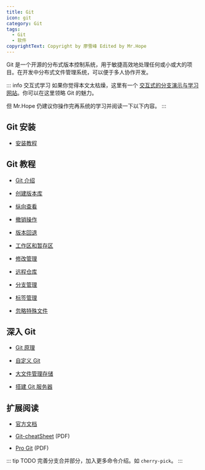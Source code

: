 ```yaml
---
title: Git
icon: git
category: Git
tags:
  - Git
  - 软件
copyrightText: Copyright by 廖雪峰 Edited by Mr.Hope
---
```


Git 是一个开源的分布式版本控制系统，用于敏捷高效地处理任何或小或大的项目。在开发中分布式文件管理系统，可以便于多人协作开发。

::: info 交互式学习
如果你觉得本文太枯燥，这里有一个 [交互式的分支演示与学习网站](http://learngitbranching.js.org/)。你可以在这里领略 Git 的魅力。

但 Mr.Hope 仍建议你操作完再系统的学习并阅读一下以下内容。
:::

<!-- more -->

## Git 安装

- [安装教程](install.md)

## Git 教程

- [Git 介绍](intro.md)

- [创建版本库](create-repo.md)

- [纵向查看](status.md)

- [撤销操作](recall.md)

- [版本回退](reset.md)

- [工作区和暂存区](working-directory.md)

- [修改管理](change.md)

- [远程仓库](remote.md)

- [分支管理](branch.md)

- [标签管理](tag.md)

- [忽略特殊文件](ignore.md)

## 深入 Git

- [Git 原理](working.md)

- [自定义 Git](custom.md)

- [大文件管理存储](gitLFS.md)

- [搭建 Git 服务器](server.md)

## 扩展阅读

- [官方文档](https://git-scm.com/doc)

- [Git-cheatSheet](/file/git/gitCheatSheet.pdf) (PDF)

- [Pro Git](/file/git/progit_v2.1.45.pdf) (PDF)

::: tip TODO
完善分支合并部分，加入更多命令介绍。如 `cherry-pick`。
:::
